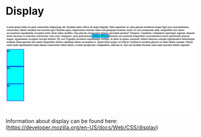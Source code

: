 # Display

![display image](span-div.png)

Information about display can be found here: (https://developer.mozilla.org/en-US/docs/Web/CSS/display)